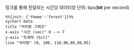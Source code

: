 링크를 통해 전달되는 시간당 데이터양
단위: bps(**bit** per second)

```mermaid
%%{init: {'theme':'forest'}}%%
xychart-beta
title "처리량 그래프"
x-axis "시간 (sec)" 0 --> 7
y-axis "트래픽 (bit)"
line "처리량" [0, 100, 110,90,80,90,85]
```
